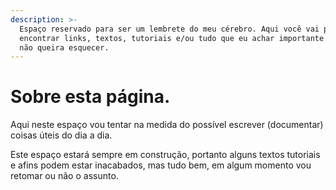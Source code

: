 ```yaml
---
description: >-
  Espaço reservado para ser um lembrete do meu cérebro. Aqui você vai poder
  encontrar links, textos, tutoriais e/ou tudo que eu achar importante e que eu
  não queira esquecer.
---
```


# Sobre esta página.

Aqui neste espaço vou tentar na medida do possível escrever \(documentar\) coisas úteis do dia a dia.

Este espaço estará sempre em construção, portanto alguns textos tutoriais e afins podem estar inacabados, mas tudo bem, em algum momento vou retomar ou não o assunto.







